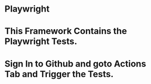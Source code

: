 # Playwright

# This Framework Contains the Playwright Tests.
# Sign In to Github and goto Actions Tab and Trigger the Tests.
